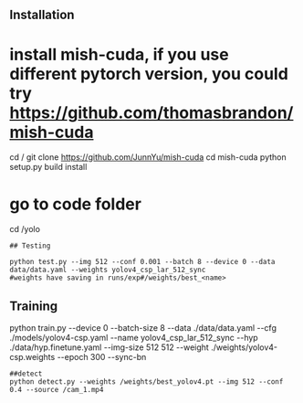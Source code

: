 
## Installation

# install mish-cuda, if you use different pytorch version, you could try https://github.com/thomasbrandon/mish-cuda
cd /
git clone https://github.com/JunnYu/mish-cuda
cd mish-cuda
python setup.py build install

# go to code folder
cd /yolo
```
## Testing

python test.py --img 512 --conf 0.001 --batch 8 --device 0 --data data/data.yaml --weights yolov4_csp_lar_512_sync
#weights have saving in runs/exp#/weights/best_<name> 

```

## Training
python train.py --device 0 --batch-size 8 --data ./data/data.yaml --cfg ./models/yolov4-csp.yaml --name yolov4_csp_lar_512_sync --hyp ./data/hyp.finetune.yaml --img-size 512 512 --weight ./weights/yolov4-csp.weights --epoch 300 --sync-bn

```
##detect 
python detect.py --weights /weights/best_yolov4.pt --img 512 --conf 0.4 --source /cam_1.mp4